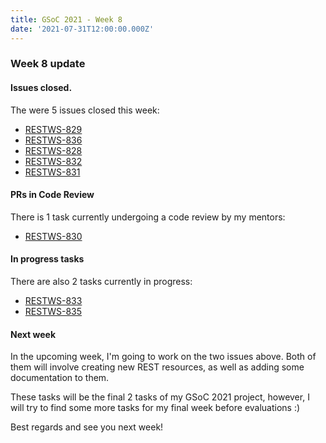 ```yaml
---
title: GSoC 2021 - Week 8
date: '2021-07-31T12:00:00.000Z'
---
```


### Week 8 update

#### Issues closed.

The were 5 issues closed this week:

* [RESTWS-829](https://issues.openmrs.org/browse/RESTWS-829)
* [RESTWS-836](https://issues.openmrs.org/browse/RESTWS-836)
* [RESTWS-828](https://issues.openmrs.org/browse/RESTWS-828)
* [RESTWS-832](https://issues.openmrs.org/browse/RESTWS-832)
* [RESTWS-831](https://issues.openmrs.org/browse/RESTWS-831)

#### PRs in Code Review

There is 1 task currently undergoing a code review by my mentors:

* [RESTWS-830](https://issues.openmrs.org/browse/RESTWS-830)

#### In progress tasks

There are also 2 tasks currently in progress:

* [RESTWS-833](https://issues.openmrs.org/browse/RESTWS-833)
* [RESTWS-835](https://issues.openmrs.org/browse/RESTWS-835)

#### Next week

In the upcoming week, I'm going to work on the two issues above. Both of them will involve creating new REST resources, as well as adding some documentation to them. 

These tasks will be the final 2 tasks of my GSoC 2021 project, however, I will try to find some more tasks for my final week before evaluations :)

Best regards and see you next week!
